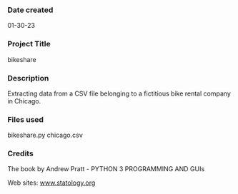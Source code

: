 ### Date created
01-30-23

### Project Title
bikeshare

### Description
Extracting data from a CSV file belonging to a fictitious bike rental company in Chicago.

### Files used
bikeshare.py
chicago.csv

### Credits
The book by Andrew Pratt - PYTHON 3 PROGRAMMING AND GUIs

Web sites:
          www.statology.org
